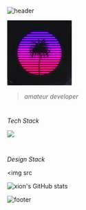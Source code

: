 ![header](https://capsule-render.vercel.app/api?type=waving&height=100&text=xion&fontAlign=95&fontAlignY=25&color=9d10f9&animation=twinkling&fontSize=20&fontColor=ffffff)

<img src="https://github.com/xion2664/xion2664/blob/main/original.gif" width="150px">

> *amateur developer*

# 

*Tech Stack*

<img src="https://img.shields.io/badge/-3766AB?style=flat-square&logo=Python&logoColor=white"/>

#

*Design Stack*

<img src

![xion's GitHub stats](https://github-readme-stats.vercel.app/api?username=xion2664&theme=midnight-purple&show_icons=true)

![footer](https://capsule-render.vercel.app/api?type=waving&height=100&fontAlign=70&fontAlignY=30&color=ff11ad&section=footer)
